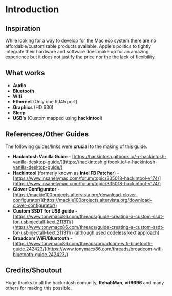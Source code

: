 # Introduction

## Inspiration

While looking for a way to develop for the Mac eco system there are no affordable/customizable products available. Apple's politics to tightly integrate their hardware and software does make up for an amazing experience but it does not justify the price nor the the lack of flexibility.

## What works

* **Audio**
* **Bluetooth**
* **Wifi**
* **Ethernet** \(Only one RJ45 port\)
* **Graphics** \(HD 630\)
* **Sleep**
* **USB's** \(Custom mapped using **hackintool**\)

## References/Other Guides

The following guides/links were **crucial** to the making of this guide.

* **Hackintosh Vanilla Guide** - [https://hackintosh.gitbook.io/-r-hackintosh-vanilla-desktop-guide/](https://hackintosh.gitbook.io/-r-hackintosh-vanilla-desktop-guide/)
* **Hackintool** \(formerly known as **Intel FB Patcher**\) - [https://www.insanelymac.com/forum/topic/335018-hackintool-v174/](https://www.insanelymac.com/forum/topic/335018-hackintool-v174/)
* **Clover Configurator** - [https://mackie100projects.altervista.org/download-clover-configurator/](https://mackie100projects.altervista.org/download-clover-configurator/)
* **Custom SSDT for USB guide**  - [https://www.tonymacx86.com/threads/guide-creating-a-custom-ssdt-for-usbinjectall-kext.211311/](https://www.tonymacx86.com/threads/guide-creating-a-custom-ssdt-for-usbinjectall-kext.211311/) \(although used codeless kext approach\)
*  **Broadcom WiFi/Bluetooth** - [https://www.tonymacx86.com/threads/broadcom-wifi-bluetooth-guide.242423/](https://www.tonymacx86.com/threads/broadcom-wifi-bluetooth-guide.242423/)

## Credits/Shoutout

Huge thanks to all the hackintosh comunity,  **RehabMan**, **vit9696** and many others for making this possible.

